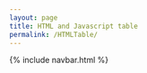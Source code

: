 ```yaml
---
layout: page
title: HTML and Javascript table
permalink: /HTMLTable/
---
```

{% include navbar.html %}